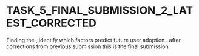 # TASK_5_FINAL_SUBMISSION_2_LATEST_CORRECTED
Finding the , identify which factors predict future user adoption . after corrections from previous submission this is the final submission. 
